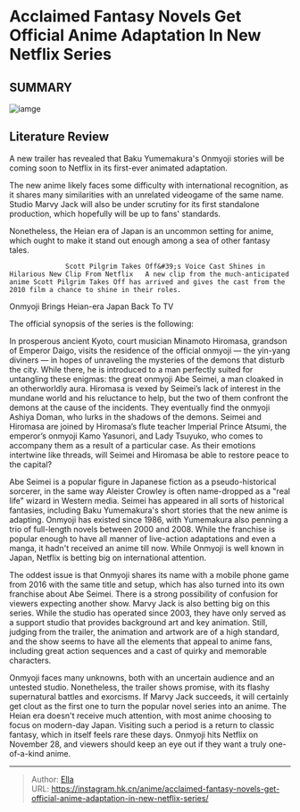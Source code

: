 # Acclaimed Fantasy Novels Get Official Anime Adaptation In New Netflix Series


## SUMMARY 

![iamge](https://static1.srcdn.com/wordpress/wp-content/uploads/2023/10/onmyoji_still_banner.jpg)

## Literature Review

A new trailer has revealed that Baku Yumemakura&#39;s Onmyoji stories will be coming soon to Netflix in its first-ever animated adaptation.





The new anime likely faces some difficulty with international recognition, as it shares many similarities with an unrelated videogame of the same name. Studio Marvy Jack will also be under scrutiny for its first standalone production, which hopefully will be up to fans&#39; standards.





 

Nonetheless, the Heian era of Japan is an uncommon setting for anime, which ought to make it stand out enough among a sea of other fantasy tales.

                  Scott Pilgrim Takes Off&#39;s Voice Cast Shines in Hilarious New Clip From Netflix   A new clip from the much-anticipated anime Scott Pilgrim Takes Off has arrived and gives the cast from the 2010 film a chance to shine in their roles.   


 Onmyoji Brings Heian-era Japan Back To TV 
          

The official synopsis of the series is the following:


In prosperous ancient Kyoto, court musician Minamoto Hiromasa, grandson of Emperor Daigo, visits the residence of the official onmyoji — the yin-yang diviners — in hopes of unraveling the mysteries of the demons that disturb the city. While there, he is introduced to a man perfectly suited for untangling these enigmas: the great onmyoji Abe Seimei, a man cloaked in an otherworldly aura. Hiromasa is vexed by Seimei’s lack of interest in the mundane world and his reluctance to help, but the two of them confront the demons at the cause of the incidents. They eventually find the onmyoji Ashiya Doman, who lurks in the shadows of the demons. Seimei and Hiromasa are joined by Hiromasa’s flute teacher Imperial Prince Atsumi, the emperor’s onmyoji Kamo Yasunori, and Lady Tsuyuko, who comes to accompany them as a result of a particular case. As their emotions intertwine like threads, will Seimei and Hiromasa be able to restore peace to the capital?





Abe Seimei is a popular figure in Japanese fiction as a pseudo-historical sorcerer, in the same way Aleister Crowley is often name-dropped as a &#34;real life&#34; wizard in Western media. Seimei has appeared in all sorts of historical fantasies, including Baku Yumemakura&#39;s short stories that the new anime is adapting. Onmyoji has existed since 1986, with Yumemakura also penning a trio of full-length novels between 2000 and 2008. While the franchise is popular enough to have all manner of live-action adaptations and even a manga, it hadn&#39;t received an anime till now. While Onmyoji is well known in Japan, Netflix is betting big on international attention.

The oddest issue is that Onmyoji shares its name with a mobile phone game from 2016 with the same title and setup, which has also turned into its own franchise about Abe Seimei. There is a strong possibility of confusion for viewers expecting another show. Marvy Jack is also betting big on this series. While the studio has operated since 2003, they have only served as a support studio that provides background art and key animation. Still, judging from the trailer, the animation and artwork are of a high standard, and the show seems to have all the elements that appeal to anime fans, including great action sequences and a cast of quirky and memorable characters.




Onmyoji faces many unknowns, both with an uncertain audience and an untested studio. Nonetheless, the trailer shows promise, with its flashy supernatural battles and exorcisms. If Marvy Jack succeeds, it will certainly get clout as the first one to turn the popular novel series into an anime. The Heian era doesn&#39;t receive much attention, with most anime choosing to focus on modern-day Japan. Visiting such a period is a return to classic fantasy, which in itself feels rare these days. Onmyoji hits Netflix on November 28, and viewers should keep an eye out if they want a truly one-of-a-kind anime.



---

> Author: [Ella](https://instagram.hk.cn/)  
> URL: https://instagram.hk.cn/anime/acclaimed-fantasy-novels-get-official-anime-adaptation-in-new-netflix-series/  

